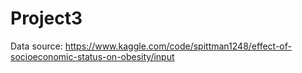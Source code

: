 # Project3

Data source: https://www.kaggle.com/code/spittman1248/effect-of-socioeconomic-status-on-obesity/input